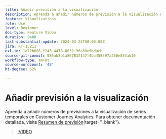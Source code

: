 ```yaml
---
title: Añadir previsión a la visualización
description: Aprenda a añadir números de previsión a la visualización de la serie temporal en Customer Journey Analytics.
feature: Visualizations
role: User
level: Beginner
doc-type: Feature Video
duration: 9480
last-substantial-update: 2024-03-25T00:00:00Z
jira: KT-15211
exl-id: 1a72b086-f243-4478-8032-36c88e9bdacb
source-git-commit: 086ab8b1a867832147f4ba458597a250e854ab10
workflow-type: tm+mt
source-wordcount: '48'
ht-degree: 52%

---
```


# Añadir previsión a la visualización

Aprenda a añadir números de previsiones a la visualización de series temporales en Customer Journey Analytics. Para obtener documentación detallada, visite [Resumen de previsión](https://experienceleague.adobe.com/es/docs/analytics-platform/using/cja-workspace/forecasting/forecasting#){target="_blank"}.

>[!VIDEO](https://video.tv.adobe.com/v/3443836/?learn=on&captions=spa)
